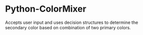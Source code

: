 # Python-ColorMixer
Accepts user input and uses decision structures to determine the secondary color based on combination of two primary colors.

